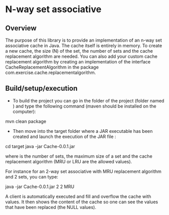 # N-way set associative

## Overview

The purpose of this library is to provide an implementation of an n-way set associative cache in Java. The cache itself is entirely in memory. To create a new cache, the size (N) of the set, the number of sets and the cache replacement algorithm are needed.
You can also add your custom cache replacement algorithm by creating an implementation of the interface CacheReplacementAlgorithm in the package com.exercise.cache.replacementalgorithm.

## Build/setup/execution

* To build the project you can go in the folder of the project (folder named <cache>) and type the following command (maven should be installed on the computer):

mvn clean package 

* Then move into the target folder where a JAR executable has been created and launch the execution of the JAR file :

cd target
java -jar Cache-0.0.1.jar <SetCount> <SetSize> <ReplacementAlgorithm>

where <SetCount> is the number of sets, <SetSize> the maximum size of a set and <ReplacementAlgorithm> the cache replacement algorithm (MRU or LRU are the allowed values).

For instance for an 2-way set associative with MRU replacement algorithm and 2 sets, you can type:

java -jar Cache-0.0.1.jar 2 2 MRU

A client is automatically executed and fill and overflow the cache with values. It then shows the content of the cache so one can see the values that have been replaced (the NULL values).
 